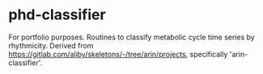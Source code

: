 # phd-classifier
For portfolio purposes. Routines to classify metabolic cycle time series by rhythmicity. Derived from https://gitlab.com/aliby/skeletons/-/tree/arin/projects, specifically 'arin-classifier'.
